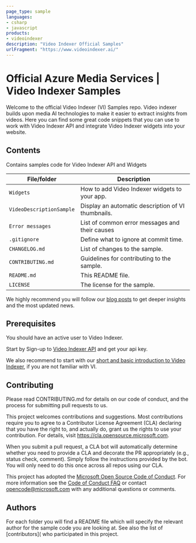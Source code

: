 ```yaml
---
page_type: sample
languages:
- csharp
- javascript
products:
- videoindexer
description: "Video Indexer Official Samples"
urlFragment: "https://www.videoindexer.ai/"
---
```


# Official Azure Media Services | Video Indexer Samples

<!-- 
Guidelines on README format: https://review.docs.microsoft.com/help/onboard/admin/samples/concepts/readme-template?branch=master

Guidance on onboarding samples to docs.microsoft.com/samples: https://review.docs.microsoft.com/help/onboard/admin/samples/process/onboarding?branch=master

Taxonomies for products and languages: https://review.docs.microsoft.com/new-hope/information-architecture/metadata/taxonomies?branch=master
-->

Welcome to the official Video Indexer (VI) Samples repo. Video indexer builds upon media AI technologies to make it easier to extract insights from videos. Here you can find some great code snippets that you can use to work with Video Indexer API and integrate Video Indexer widgets into your website.

## Contents

Contains samples code for Video Indexer API and Widgets

| File/folder                 | Description                                         |
|-----------------------------|-----------------------------------------------------|
| `Widgets`                   | How to add Video Indexer widgets to your app.       |
| `VideoDescriptionSample`    | Display an automatic description of VI thumbnails.  |
| `Error messages`            | List of common error messages and their causes      |
| `.gitignore`                | Define what to ignore at commit time.               |
| `CHANGELOG.md`              | List of changes to the sample.                      |
| `CONTRIBUTING.md`           | Guidelines for contributing to the sample.          |
| `README.md`                 | This README file.                                   |
| `LICENSE`                   | The license for the sample.                         |

We highly recommend you will follow our [blog posts](https://azure.microsoft.com/en-us/blog/tag/video-indexer/) to get deeper insights and the most updated news.

## Prerequisites
You should have an active user to Video Indexer.

Start by Sign-up to [Video Indexer API](https://api-portal.videoindexer.ai/) and get your api key.

We also recommend to start with our [short and basic introduction to Video Indexer](https://github.com/itayar/test/blob/master/labTest.md), if you are not familiar with VI.
<!--
Outline the required components and tools that a user might need to have on their machine in order to run the sample. This can be anything from frameworks, SDKs, OS versions or IDE releases. 
-->

## Contributing
Please read CONTRIBUTING.md for details on our code of conduct, and the process for submitting pull requests to us.

This project welcomes contributions and suggestions.  Most contributions require you to agree to a
Contributor License Agreement (CLA) declaring that you have the right to, and actually do, grant us
the rights to use your contribution. For details, visit https://cla.opensource.microsoft.com.

When you submit a pull request, a CLA bot will automatically determine whether you need to provide
a CLA and decorate the PR appropriately (e.g., status check, comment). Simply follow the instructions
provided by the bot. You will only need to do this once across all repos using our CLA.

This project has adopted the [Microsoft Open Source Code of Conduct](https://opensource.microsoft.com/codeofconduct/).
For more information see the [Code of Conduct FAQ](https://opensource.microsoft.com/codeofconduct/faq/) or
contact [opencode@microsoft.com](mailto:opencode@microsoft.com) with any additional questions or comments.

## Authors
For each folder you will find a README file which will specify the relevant author for the sample code you are looking at.
See also the list of [contributors]( who participated in this project.


